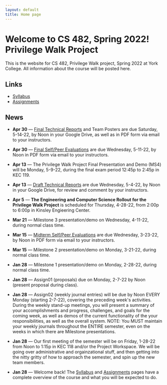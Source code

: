 ```yaml
---
layout: default
title: Home page
---
```


# Welcome to CS 482, Spring 2022!<br>Privilege Walk Project

This is the website for CS 482, Privilege Walk project, Spring 2022 at York College.
All information about the course will be posted here.

## Links

* [Syllabus](syllabus.html)
* [Assignments](assign/index.html)

## News

<!--
-->

* **Apr 30** &mdash; [Final Technical Reports](./assign/finalreport.html) and Team Posters are due Saturday, 5-14-22, by Noon in your Google Drive, as well as in PDF form via email to your instructors.

* **Apr 30** &mdash; [Final Self/Peer Evaluations](./assign/PeerEval-PrivilegeWalk-Sp22-final.doc) are due Wednesday, 5-11-22, by Noon in PDF form via email to your instructors.

* **Apr 13** &mdash; The Privilege Walk Project Final Presentation and Demo (MS4) will be Monday, 5-9-22, during the final exam period  12:45p to 2:45p in KEC 119.

* **Apr 13** &mdash; [Draft Technical Reports](./assign/finalreport.html) are due Wednesday, 5-4-22, by Noon in your Google Drive, for review and comment by your instructors.

* **Apr 5** &mdash; **The Engineering and Computer Science Rollout for the Privilege Walk Project** is scheduled for Thursday, 4-28-22, from 2:00p to 6:00p in Kinsley Engieering Center.

* **Mar 21** &mdash; Milestone 3 presentation/demo on Wednesday, 4-11-22, during normal class time.

* **Mar 15** &mdash; [Midterm Self/Peer Evaluations](./assign/PeerEval-PrivilegeWalk-Sp22-midterm.pdf) are due Wednesday, 3-23-22, by Noon in PDF form via email to your instructors.

* **Mar 15** &mdash; Milestone 2 presentation/demo on Monday, 3-21-22, during normal class time.

* **Jan 28** &mdash; Milestone 1 presentation/demo on Monday, 2-28-22, during normal class time.

* **Jan 28** &mdash; Assign01 (proposals) due on Monday, 2-7-22 by Noon (present proposal during class).

* **Jan 28** &mdash; Assign02 (weekly journal entries) will be due by Noon EVERY Monday (starting 2-7-22), covering the preceding week's activities.  During the weekly stand-up meetings, you will present a summary of your accomplishments and progress, challenges, and goals for the coming week, as well as demos of the current functionality of the your responsibilities, as well as the overall system.  NOTE: You MUST maintain your weekly journals throughout the ENTIRE semester, even on the weeks in which there are Milestone presentations.

* **Jan 28** &mdash; Our first meeting of the semester will be on Friday, 1-28-22 from Noon to 1:15p in KEC 118 and/or the Project Workspace.  We will be going over administrative and orgainzational stuff, and then getting into the nitty gritty of how to approach the semester, and spin up the new team members.

* **Jan 28** &mdash; Welcome back!  The [Syllabus](syllabus.html) and [Assignments](assign/index.html) pages have a complete overview of the course and what you will be expected to do.

<!-- vim:set wrap: -->
<!-- vim:set linebreak: -->
<!-- vim:set nolist: -->
